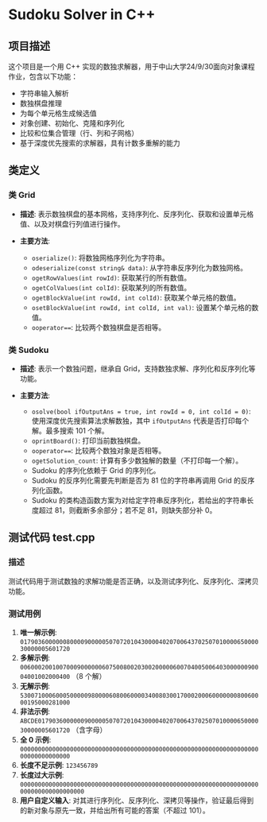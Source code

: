 # Sudoku Solver in C++

## 项目描述

这个项目是一个用 C++ 实现的数独求解器，用于中山大学24/9/30面向对象课程作业，包含以下功能：

- 字符串输入解析
- 数独棋盘推理
- 为每个单元格生成候选值
- 对象创建、初始化、克隆和序列化
- 比较和位集合管理（行、列和子网格）
- 基于深度优先搜索的求解器，具有计数多重解的能力

## 类定义

### 类 Grid

- **描述**: 表示数独棋盘的基本网格，支持序列化、反序列化、获取和设置单元格值、以及对棋盘行列值进行操作。

- **主要方法**:
  - `oserialize()`: 将数独网格序列化为字符串。
  - `odeserialize(const string& data)`: 从字符串反序列化为数独网格。
  - `ogetRowValues(int rowId)`: 获取某行的所有数值。
  - `ogetColValues(int colId)`: 获取某列的所有数值。
  - `ogetBlockValue(int rowId, int colId)`: 获取某个单元格的数值。
  - `osetBlockValue(int rowId, int colId, int val)`: 设置某个单元格的数值。
  - `ooperator==`: 比较两个数独棋盘是否相等。

### 类 Sudoku

- **描述**: 表示一个数独问题，继承自 Grid，支持数独求解、序列化和反序列化等功能。

- **主要方法**:
  - `osolve(bool ifOutputAns = true, int rowId = 0, int colId = 0)`: 使用深度优先搜索算法求解数独，其中 `ifOutputAns` 代表是否打印每个解。最多搜索 101 个解。
  - `oprintBoard()`: 打印当前数独棋盘。
  - `ooperator==`: 比较两个数独对象是否相等。
  - `ogetSolution_count`: 计算有多少数独解的数量（不打印每一个解）。
  - Sudoku 的序列化依赖于 Grid 的序列化。
  - Sudoku 的反序列化需要先判断是否为 81 位的字符串再调用 Grid 的反序列化函数。
  - Sudoku 的类构造函数方案为对给定字符串反序列化，若给出的字符串长度超过 81，则截断多余部分；若不足 81，则缺失部分补 0。

## 测试代码  test.cpp

### 描述

测试代码用于测试数独的求解功能是否正确，以及测试序列化、反序列化、深拷贝功能。

### 测试用例

1. **唯一解示例**: `017903600000080000900000507072010430000402070064370250701000065000030000005601720`
2. **多解示例**: `006000200100700090000006075008002030020000060070400500640300000090004001002000400` （8 个解）
3. **无解示例**: `530071000600050000098000060800600003400803001700020006000000080060000195000281000`
4. **非法示例**: `ABCDE0179036000000900000507072010430000402070064370250701000065000030000005601720` （含字母）
5. **全 0 示例**: `000000000000000000000000000000000000000000000000000000000000000000000000000000000`
6. **长度不足示例**: `123456789`
7. **长度过大示例**: `0000000000000000000000000000000000000000000000000000000000000000000000000000000000000`
8. **用户自定义输入**: 对其进行序列化、反序列化、深拷贝等操作，验证最后得到的新对象与原先一致，并给出所有可能的答案（不超过 101）。

